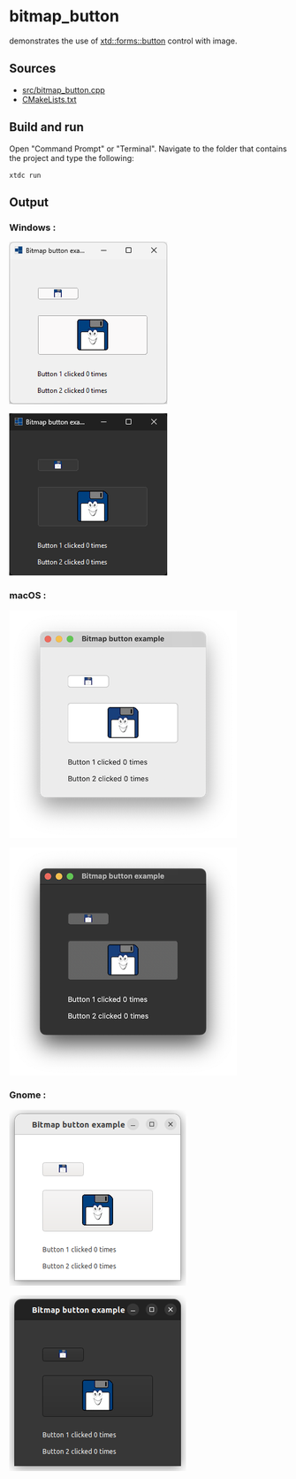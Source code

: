 # bitmap_button

demonstrates the use of [xtd::forms::button](https://gammasoft71.github.io/xtd/reference_guides/latest/classxtd_1_1forms_1_1button.html) control with image.

## Sources

* [src/bitmap_button.cpp](src/bitmap_button.cpp)
* [CMakeLists.txt](CMakeLists.txt)

## Build and run

Open "Command Prompt" or "Terminal". Navigate to the folder that contains the project and type the following:

```shell
xtdc run
```

## Output

### Windows :

![Screenshot](../../../../docs/pictures/examples/bitmap_button_w.png)

![Screenshot](../../../../docs/pictures/examples/bitmap_button_wd.png)

### macOS :

![Screenshot](../../../../docs/pictures/examples/bitmap_button_m.png)

![Screenshot](../../../../docs/pictures/examples/bitmap_button_md.png)

### Gnome :

![Screenshot](../../../../docs/pictures/examples/bitmap_button_g.png)

![Screenshot](../../../../docs/pictures/examples/bitmap_button_gd.png)
